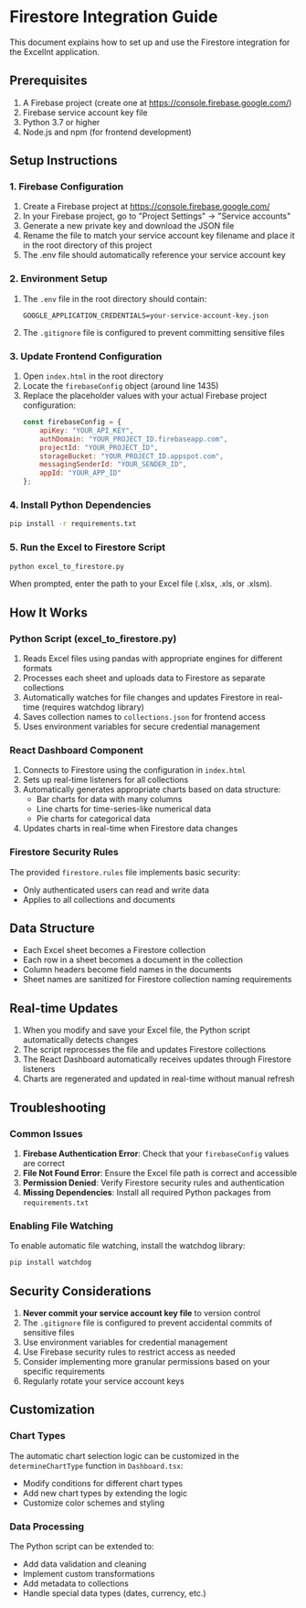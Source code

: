 # Firestore Integration Guide

This document explains how to set up and use the Firestore integration for the ExcelInt application.

## Prerequisites

1. A Firebase project (create one at https://console.firebase.google.com/)
2. Firebase service account key file
3. Python 3.7 or higher
4. Node.js and npm (for frontend development)

## Setup Instructions

### 1. Firebase Configuration

1. Create a Firebase project at https://console.firebase.google.com/
2. In your Firebase project, go to "Project Settings" → "Service accounts"
3. Generate a new private key and download the JSON file
4. Rename the file to match your service account key filename and place it in the root directory of this project
5. The .env file should automatically reference your service account key

### 2. Environment Setup

1. The `.env` file in the root directory should contain:
   ```
   GOOGLE_APPLICATION_CREDENTIALS=your-service-account-key.json
   ```
2. The `.gitignore` file is configured to prevent committing sensitive files

### 3. Update Frontend Configuration

1. Open `index.html` in the root directory
2. Locate the `firebaseConfig` object (around line 1435)
3. Replace the placeholder values with your actual Firebase project configuration:
   ```javascript
   const firebaseConfig = {
       apiKey: "YOUR_API_KEY",
       authDomain: "YOUR_PROJECT_ID.firebaseapp.com",
       projectId: "YOUR_PROJECT_ID",
       storageBucket: "YOUR_PROJECT_ID.appspot.com",
       messagingSenderId: "YOUR_SENDER_ID",
       appId: "YOUR_APP_ID"
   };
   ```

### 4. Install Python Dependencies

```bash
pip install -r requirements.txt
```

### 5. Run the Excel to Firestore Script

```bash
python excel_to_firestore.py
```

When prompted, enter the path to your Excel file (.xlsx, .xls, or .xlsm).

## How It Works

### Python Script (excel_to_firestore.py)

1. Reads Excel files using pandas with appropriate engines for different formats
2. Processes each sheet and uploads data to Firestore as separate collections
3. Automatically watches for file changes and updates Firestore in real-time (requires watchdog library)
4. Saves collection names to `collections.json` for frontend access
5. Uses environment variables for secure credential management

### React Dashboard Component

1. Connects to Firestore using the configuration in `index.html`
2. Sets up real-time listeners for all collections
3. Automatically generates appropriate charts based on data structure:
   - Bar charts for data with many columns
   - Line charts for time-series-like numerical data
   - Pie charts for categorical data
4. Updates charts in real-time when Firestore data changes

### Firestore Security Rules

The provided `firestore.rules` file implements basic security:
- Only authenticated users can read and write data
- Applies to all collections and documents

## Data Structure

- Each Excel sheet becomes a Firestore collection
- Each row in a sheet becomes a document in the collection
- Column headers become field names in the documents
- Sheet names are sanitized for Firestore collection naming requirements

## Real-time Updates

1. When you modify and save your Excel file, the Python script automatically detects changes
2. The script reprocesses the file and updates Firestore collections
3. The React Dashboard automatically receives updates through Firestore listeners
4. Charts are regenerated and updated in real-time without manual refresh

## Troubleshooting

### Common Issues

1. **Firebase Authentication Error**: Check that your `firebaseConfig` values are correct
2. **File Not Found Error**: Ensure the Excel file path is correct and accessible
3. **Permission Denied**: Verify Firestore security rules and authentication
4. **Missing Dependencies**: Install all required Python packages from `requirements.txt`

### Enabling File Watching

To enable automatic file watching, install the watchdog library:

```bash
pip install watchdog
```

## Security Considerations

1. **Never commit your service account key file** to version control
2. The `.gitignore` file is configured to prevent accidental commits of sensitive files
3. Use environment variables for credential management
4. Use Firebase security rules to restrict access as needed
5. Consider implementing more granular permissions based on your specific requirements
6. Regularly rotate your service account keys

## Customization

### Chart Types

The automatic chart selection logic can be customized in the `determineChartType` function in `Dashboard.tsx`:

- Modify conditions for different chart types
- Add new chart types by extending the logic
- Customize color schemes and styling

### Data Processing

The Python script can be extended to:
- Add data validation and cleaning
- Implement custom transformations
- Add metadata to collections
- Handle special data types (dates, currency, etc.)